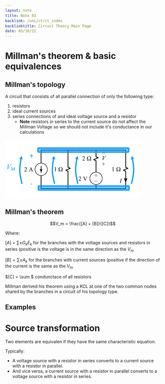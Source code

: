```yaml
---
layout: note
title: Note 03
backlink: /uni/ct/ct_index
backlinktitle: Circuit Theory Main Page
date: 05/10/22
---
```


# Millman's theorem & basic equivalences #

## Millman's topology ##
 
A circuit that consists of all parallel connection of only the following type:

1. resistors
1. ideal current sources
1. series connections of and ideal voltage source and a resistor
	* **Note** resistors in series to the current source do not
	affect the Millman Voltage so we should not include it's
	conductance in our calculations

![Millman's topology example](/uni/ct/notes03/topology.png "Millman's topology example")

## Millman's theorem ##

$$V_m = \frac{[A] + [B]}{[C]}$$ 

Where:

$[A]$ = $\sum \pm G_kE_k$ for the branches with the voltage sources and
resistors in series (positive is the voltage is in the same direction as
the $V_m$

$[B] = \sum \pm A_k$ for the branches with current sources (positive if
the direction of the current is the same as the $V_m$

$[C] = \sum $ condunctace of all resistors

Millman derived his theorem using a KCL at one of the two common nodes
shared by the branches in a circuit of his topology type.

## Examples ##

# Source transformation #

Two elements are equivalen if they have the same characteristic equation.

Typically:
* A voltage source with a resistor in series converts to a current source with
  a resistor in parallel.
* And vice versa, a current source with a resistor in parallel converts to a voltage
  source with a resistor in series.
